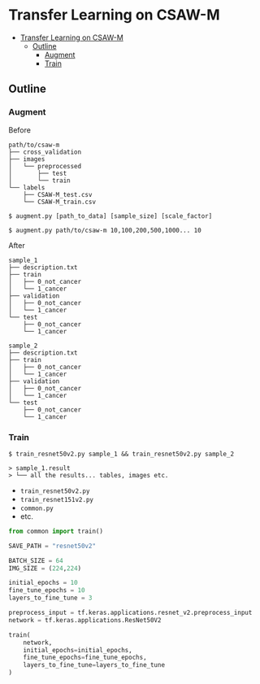 # Transfer Learning on CSAW-M

- [Transfer Learning on CSAW-M](#transfer-learning-on-csaw-m)
  - [Outline](#outline)
    - [Augment](#augment)
    - [Train](#train)

## Outline

### Augment

Before

```
path/to/csaw-m
├── cross_validation
├── images
│   └── preprocessed
│       ├── test
│       └── train
└── labels
    ├── CSAW-M_test.csv
    └── CSAW-M_train.csv
```

`$ augment.py [path_to_data] [sample_size] [scale_factor]`

`$ augment.py path/to/csaw-m 10,100,200,500,1000... 10`

After

```
sample_1
├── description.txt
├── train
│   ├── 0_not_cancer
│   └── 1_cancer
├── validation
│   ├── 0_not_cancer
│   └── 1_cancer
└── test
    ├── 0_not_cancer
    └── 1_cancer

sample_2
├── description.txt
├── train
│   ├── 0_not_cancer
│   └── 1_cancer
├── validation
│   ├── 0_not_cancer
│   └── 1_cancer
└── test
    ├── 0_not_cancer
    └── 1_cancer
```

### Train

```
$ train_resnet50v2.py sample_1 && train_resnet50v2.py sample_2

> sample_1.result
> └── all the results... tables, images etc.
```

- `train_resnet50v2.py`
- `train_resnet151v2.py`
- `common.py`
- etc.

```py
from common import train()

SAVE_PATH = "resnet50v2"

BATCH_SIZE = 64
IMG_SIZE = (224,224)

initial_epochs = 10
fine_tune_epochs = 10
layers_to_fine_tune = 3

preprocess_input = tf.keras.applications.resnet_v2.preprocess_input
network = tf.keras.applications.ResNet50V2

train(
    network,
    initial_epochs=initial_epochs,
    fine_tune_epochs=fine_tune_epochs,
    layers_to_fine_tune=layers_to_fine_tune
)
```
